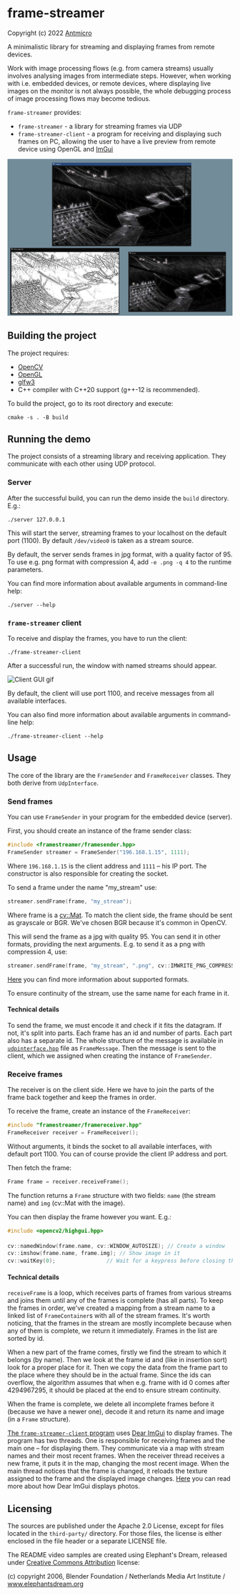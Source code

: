 # frame-streamer

Copyright (c) 2022 [Antmicro](https://www.antmicro.com)

A minimalistic library for streaming and displaying frames from remote devices.

Work with image processing flows (e.g. from camera streams) usually involves analysing images from intermediate steps.
However, when working with i.e. embedded devices, or remote devices, where displaying live images on the monitor is not always possible, the whole debugging process of image processing flows may become tedious. 

`frame-streamer` provides:

* `frame-streamer` - a library for streaming frames via UDP
* `frame-streamer-client` - a program for receiving and displaying such frames on PC, allowing the user to have a live preview from remote device using OpenGL and [ImGui](https://github.com/ocornut/imgui)

![Client GUI](resources/client.png)

## Building the project

The project requires:

* [OpenCV](https://opencv.org/releases/)
* [OpenGL](https://www.khronos.org/opengl/wiki/Getting_Started#Downloading_OpenGL)
* [glfw3](https://www.glfw.org/download)
* C++ compiler with C++20 support (g++-12 is recommended). 

To build the project, go to its root directory and execute:
```
cmake -s . -B build
```

## Running the demo

The project consists of a streaming library and receiving application. They communicate with each other using UDP protocol.

### Server

After the successful build, you can run the demo inside the `build` directory. E.g.:
```
./server 127.0.0.1
```

This will start the server, streaming frames to your localhost on the default port (1100). By default `/dev/video0` is taken as a stream source.

By default, the server sends frames in jpg format, with a quality factor of 95. To use e.g. png format with compression 4, add `-e .png -q 4` to the runtime parameters.

You can find more information about available arguments in command-line help:
```
./server --help
```

### `frame-streamer` client

To receive and display the frames, you have to run the client:
```
./frame-streamer-client
```

After a successful run, the window with named streams should appear.

![Client GUI gif](resources/client.gif)

By default, the client will use port 1100, and receive messages from all available interfaces.

You can also find more information about available arguments in command-line help:
```
./frame-streamer-client --help
```

## Usage

The core of the library are the `FrameSender` and `FrameReceiver` classes. They both derive from `UdpInterface`.

### Send frames

You can use `FrameSender` in your program for the embedded device (server). 

First, you should create an instance of the frame sender class:

```c++
#include <framestreamer/framesender.hpp>
FrameSender streamer = FrameSender("196.168.1.15", 1111);
```

Where `196.168.1.15` is the client address and `1111` – his IP port. The constructor is also responsible for creating the socket.

To send a frame under the name "my_stream" use:

```c++
streamer.sendFrame(frame, "my_stream");
```

Where frame is a [cv::Mat](https://docs.opencv.org/4.x/d3/d63/classcv_1_1Mat.html). To match the client side, the frame should be sent as grayscale or BGR. We've chosen BGR because it's common in OpenCV.

This will send the frame as a jpg with quality 95. You can send it in other formats, providing the next arguments. E.g. to send it as a png with compression 4, use:

```c++
streamer.sendFrame(frame, "my_stream", ".png", cv::IMWRITE_PNG_COMPRESSION=4);
```

[Here](https://docs.opencv.org/3.4/d4/da8/group__imgcodecs.html#ga288b8b3da0892bd651fce07b3bbd3a56) you can find more information about supported formats.

To ensure continuity of the stream, use the same name for each frame in it.

#### Technical details
To send the frame, we must encode it and check if it fits the datagram. If not, it's split into parts. Each frame has an id and number of parts. Each part also has a separate id. The whole structure of the message is available in [`udpinterface.hpp`](include/framestreamer/udpinterface.hpp) file as `FrameMessage`. Then the message is sent to the client, which we assigned when creating the instance of `FrameSender`.


### Receive frames

The receiver is on the client side. Here we have to join the parts of the frame back together and keep the frames in order.

To receive the frame, create an instance of the `FrameReceiver`:

```c++
#include "framestreamer/framereceiver.hpp"
FrameReceiver receiver = FrameReceiver();
```

Without arguments, it binds the socket to all available interfaces, with default port 1100. You can of course provide the client IP address and port.

Then fetch the frame:
```c++
Frame frame = receiver.receiveFrame();
```
The function returns a `Frame` structure with two fields: `name` (the stream name) and `img` (cv::Mat with the image).

You can then display the frame however you want. E.g.:

```c++
#include <opencv2/highgui.hpp>

cv::namedWindow(frame.name, cv::WINDOW_AUTOSIZE); // Create a window
cv::imshow(frame.name, frame.img); // Show image in it
cv::waitKey(0);                // Wait for a keypress before closing the window
```

#### Technical details

`receiveFrame` is a loop, which receives parts of frames from various streams and joins them until any of the frames is complete (has all parts).
To keep the frames in order, we've created a mapping from a stream name to a linked list of `FrameContainer`s with all of the stream frames. It's worth noticing, that the frames in the stream are mostly incomplete because when any of them is complete, we return it immediately. Frames in the list are sorted by id.

When a new part of the frame comes, firstly we find the stream to which it belongs (by name). Then we look at the frame id and (like in insertion sort) look for a proper place for it. Then we copy the data from the frame part to the place where they should be in the actual frame. Since the ids can overflow, the algorithm assumes that when e.g. frame with id 0 comes after 4294967295, it should be placed at the end to ensure stream continuity.

When the frame is complete, we delete all incomplete frames before it (because we have a newer one), decode it and return its name and image (in a `Frame` structure).

[The `frame-streamer-client` program](src/client.cpp) uses [Dear ImGui](https://github.com/ocornut/imgui) to display frames. The program has two threads. One is responsible for receiving frames and the main one – for displaying them. They communicate via a map with stream names and their most recent frames.
When the receiver thread receives a new frame, it puts it in the map, changing the most recent image.
When the main thread notices that the frame is changed, it reloads the texture assigned to the frame and the displayed image changes. [Here](https://github.com/ocornut/imgui/wiki/Image-Loading-and-Displaying-Examples) you can read more about how Dear ImGui displays photos.

## Licensing

The sources are published under the Apache 2.0 License, except for files located in the `third-party/` directory. For those files, the license is either enclosed in the file header or a separate LICENSE file.

The README video samples are created using Elephant's Dream, released under [Creative Commons Attribution](https://creativecommons.org/licenses/by/2.5/) license:

(c) copyright 2006, Blender Foundation / Netherlands Media Art Institute / www.elephantsdream.org
